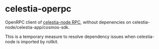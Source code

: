 # celestia-operpc

OpenRPC client of [celestia-node RPC](https://docs.celestia.org/category/rpc-api/), without depenencies on celestia-node/celestia-app/cosmos-sdk.

This is a temporary measure to resolve dependency issues when celestia-node is imported by rollkit.
